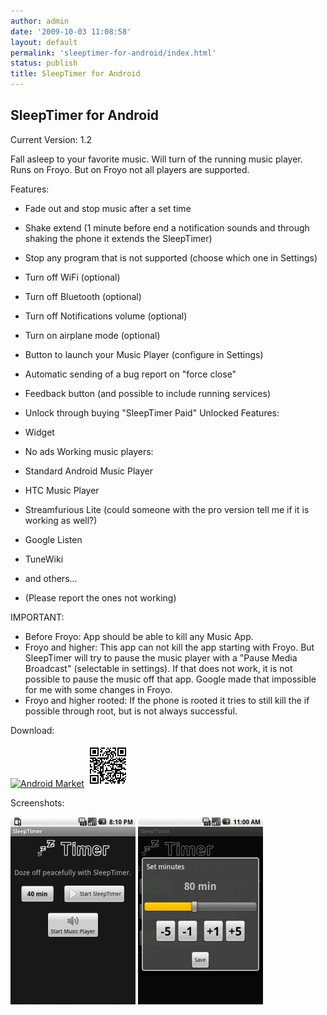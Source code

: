 ```yaml
---
author: admin
date: '2009-10-03 11:08:58'
layout: default
permalink: 'sleeptimer-for-android/index.html'
status: publish
title: SleepTimer for Android
---
```


## SleepTimer for Android

Current Version: 1.2

Fall asleep to your favorite music. Will turn of the running music player.
Runs on Froyo. But on Froyo not all players are supported.

Features:

  * Fade out and stop music after a set time
  * Shake extend (1 minute before end a notification sounds and through shaking the phone it extends the SleepTimer)
  * Stop any program that is not supported (choose which one in Settings)
  * Turn off WiFi (optional)
  * Turn off Bluetooth (optional)
  * Turn off Notifications volume (optional)
  * Turn on airplane mode (optional)
  * Button to launch your Music Player (configure in Settings)
  * Automatic sending of a bug report on "force close"
  * Feedback button (and possible to include running services)
  * Unlock through buying "SleepTimer Paid"
Unlocked Features:

  * Widget
  * No ads
Working music players:

  * Standard Android Music Player
  * HTC Music Player
  * Streamfurious Lite (could someone with the pro version tell me if it is working as well?)
  * Google Listen
  * TuneWiki
  * and others...
  * (Please report the ones not working)

IMPORTANT:

  * Before Froyo: App should be able to kill any Music App.
  * Froyo and higher: This app can not kill the app starting with Froyo. But SleepTimer will try to pause the music player with a "Pause Media Broadcast" (selectable in settings). If that does not work, it is not possible to pause the music off that app. Google made that impossible for me with some changes in Froyo.
  * Froyo and higher rooted: If the phone is rooted it tries to still kill the if possible through root, but is not always successful.

Download:

[![Android Market](http://www.android.com/images/brand/60_avail_market_logo1.png)](https://market.android.com/details?id=ch.pboos.android.SleepTimer)
![barcode](/images/sleeptimer-for-android/qrcode.png)

Screenshots:

![barcode](/images/sleeptimer-for-android/sleeptimer.png)
![barcode](/images/sleeptimer-for-android/sleeptimer2.jpg)
